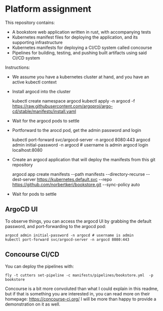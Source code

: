 # Platform assignment

This repository contains:

* A bookstore web application written in rust, with accompanying tests
* Kubernetes manifest files for deploying the application, and its supporting infrastructure
* Kubernetes manifests for deploying a CI/CD system called concourse
* Pipelines for building, testing, and pushing built artifacts using said CI/CD system

Instructions:

* We assume you have a kubernetes cluster at hand, and you have an active kubectl context
* Install argocd into the cluster

    kubectl create namespace argocd
    kubectl apply -n argocd -f https://raw.githubusercontent.com/argoproj/argo-cd/stable/manifests/install.yaml

* Wait for the argocd pods to settle
* Portforward to the arocd pod, get the admin password and login

    kubectl port-forward svc/argocd-server -n argocd 8080:443
    argocd admin initial-password -n argocd # username is admin
    argocd login localhost:8080

* Create an argocd application that will deploy the manifests from this git repository

    argocd app create manifests --path manifests --directory-recurse --dest-server https://kubernetes.default.svc --repo https://github.com/norbertkeri/bookstore.git --sync-policy auto

* Wait for pods to settle


## ArgoCD UI
To observe things, you can access the argocd UI by grabbing the default password, and port-forwarding to the argocd pod:

    argocd admin initial-password -n argocd # username is admin
    kubectl port-forward svc/argocd-server -n argocd 8080:443

## Concourse CI/CD

You can deploy the pipelines with:

    fly -t cutters set-pipeline -c manifests/pipelines/bookstore.yml  -p bookstore

Concourse is a bit more convoluted than what I could explain in this readme, but if that is something you are interested in, you can read more on their homepage: https://concourse-ci.org/
I will be more than happy to provide a demonstration on it as well.
